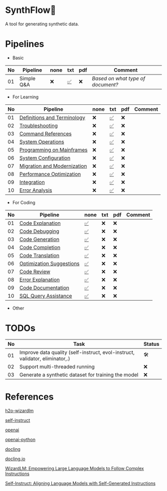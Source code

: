 # SynthFlow🍃

A tool for generating synthetic data.

# Pipelines

- Basic

|No|Pipeline|none|txt|pdf|Comment|
|---|---|---|---|---|---|
|01|Simple Q&A|❌|[✅](pipelines/Basic.py#L4)|❌|*Based on what type of document?*|

- For Learning

|No|Pipeline|none|txt|pdf|Comment|
|---|---|---|---|---|---|
|01|[Definitions and Terminology](docs/mainframe_learning_instruction_data.md#1-definitions-and-terminology)|❌|[✅](pipelines/Learning.py#L572)|❌||
|02|[Troubleshooting](docs/mainframe_learning_instruction_data.md#2-troubleshooting)|❌|[✅](pipelines/Learning.py#L513)|❌||
|03|[Command References](docs/mainframe_learning_instruction_data.md#3-command-references)|❌|[✅](pipelines/Learning.py#L454)|❌||
|04|[System Operations](docs/mainframe_learning_instruction_data.md#4-system-operations)|❌|[✅](pipelines/Learning.py#L395)|❌||
|05|[Programming on Mainframes](docs/mainframe_learning_instruction_data.md#5-programming-on-mainframes)|❌|[✅](pipelines/Learning.py#L336)|❌||
|06|[System Configuration](docs/mainframe_learning_instruction_data.md#6-system-configuration)|❌|[✅](pipelines/Learning.py#L276)|❌||
|07|[Migration and Modernization](docs/mainframe_learning_instruction_data.md#7-migration-and-modernization)|❌|[✅](pipelines/Learning.py#L217)|❌||
|08|[Performance Optimization](docs/mainframe_learning_instruction_data.md#8-performance-optimization)|❌|[✅](pipelines/Learning.py#L158)|❌||
|09|[Integration](docs/mainframe_learning_instruction_data.md#9-integration)|❌|[✅](pipelines/Learning.py#L99)|❌||
|10|[Error Analysis](docs/mainframe_learning_instruction_data.md#10-error-analysis)|❌|[✅](pipelines/Learning.py#L40)|❌||

- For Coding

|No|Pipeline|none|txt|pdf|Comment|
|---|---|---|---|---|---|
|01|[Code Explanation](docs/coding_instruction_data.md#1-code-explanation)|[✅](pipelines/Coding.py#L685)|❌|❌||
|02|[Code Debugging](docs/coding_instruction_data.md#2-code-debugging)|[✅](pipelines/Coding.py#L626)|❌|❌||
|03|[Code Generation](docs/coding_instruction_data.md#3-code-generation)|[✅](pipelines/Coding.py#L570)|❌|❌||
|04|[Code Completion](docs/coding_instruction_data.md#4-code-completion)|[✅](pipelines/Coding.py#L486)|❌|❌||
|05|[Code Translation](docs/coding_instruction_data.md#5-code-translation)|[✅](pipelines/Coding.py#L410)|❌|❌||
|06|[Optimization Suggestions](docs/coding_instruction_data.md#6-optimization-suggestions)|[✅](pipelines/Coding.py#L329)|❌|❌||
|07|[Code Review](docs/coding_instruction_data.md#7-code-review)|[✅](pipelines/Coding.py#L243)|❌|❌||
|08|[Error Explanation](docs/coding_instruction_data.md#8-error-explanation)|[✅](pipelines/Coding.py#L181)|❌|❌||
|09|[Code Documentation](docs/coding_instruction_data.md#9-code-documentation)|[✅](pipelines/Coding.py#L97)|❌|❌||
|10|[SQL Query Assistance](docs/coding_instruction_data.md#10-sql-query-assistance)|[✅](pipelines/Coding.py#L40)|❌|❌||

- Other

# TODOs
| No | Task                                         | Status |
|----|----------------------------------------------|--------|
| 01 | Improve data quality (self-instruct, evol-instruct, validator, eliminator,.)  | 🛠️     |
| 02 | Support multi-threaded running               | ❌     |
| 03 | Generate a synthetic dataset for training the model | ❌ |

# References

[h2o-wizardlm](https://github.com/h2oai/h2o-wizardlm?tab=readme-ov-file)

[self-instruct](https://github.com/yizhongw/self-instruct)

[openai](https://platform.openai.com/docs/overview)

[openai-python](https://github.com/locchh/openai-python)

[docling](https://github.com/DS4SD/docling)

[docling.io](https://ds4sd.github.io/docling/#ibm-open-source-ai)

[WizardLM: Empowering Large Language Models to Follow Complex Instructions](https://arxiv.org/abs/2304.12244)

[Self-Instruct: Aligning Language Models with Self-Generated Instructions](https://arxiv.org/abs/2212.10560)